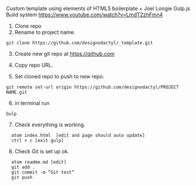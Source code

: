 Custom template using elements of HTML5 boilerplate + Joel Longie Gulp.js Build system https://www.youtube.com/watch?v=LmdT2zhFmn4


1. Clone  repo
2. Rename to project name.

  ```
  git clone https://github.com/designodactyl/_template.git
  ```

3. Create new git repo at https://github.com

4. Copy repo URL.

5. Set cloned repo to push to new repo.

  ```
  git remote set-url origin https://github.com/designodactyl/PROJECT NAME.git
  ```

6. in terminal run

  ```
  Gulp
  ```

7. Check everything is working.

  ```
	atom index.html  [edit and page should auto update]
	ctrl + c [exit gulp]
  ```

8. Check Git is set up ok.

  ```
	atom readme.md [edit]
	git add .
	git commit -m “Git test“  
	git push
  ```
